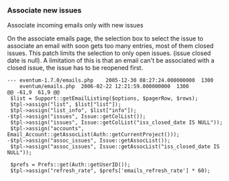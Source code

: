 ### Associate new issues

Associate incoming emails only with new issues

On the associate emails page, the selection box to select the issue to associate an email with soon gets too many entries, most of them closed issues. This patch limits the selection to only open issues. (issue closed date is null). A limitation of this is that an email can't be associated with a closed issue, the issue has to be reopened first.

    --- eventum-1.7.0/emails.php    2005-12-30 08:27:24.000000000  1300
        eventum/emails.php  2006-02-22 12:21:59.000000000  1300
    @@ -61,9  61,9 @@
     $list = Support::getEmailListing($options, $pagerRow, $rows);
     $tpl->assign("list", $list["list"]);
     $tpl->assign("list_info", $list["info"]);
    -$tpl->assign("issues", Issue::getColList());
     $tpl->assign("issues", Issue::getColList("iss_closed_date IS NULL"));
     $tpl->assign("accounts", Email_Account::getAssocList(Auth::getCurrentProject()));
    -$tpl->assign("assoc_issues", Issue::getAssocList());
     $tpl->assign("assoc_issues", Issue::getAssocList("iss_closed_date IS NULL"));

     $prefs = Prefs::get(Auth::getUserID());
     $tpl->assign("refresh_rate", $prefs['emails_refresh_rate'] * 60);